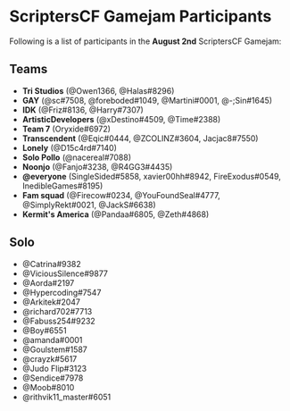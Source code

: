 # ScriptersCF Gamejam Participants

Following is a list of participants in the **August 2nd** ScriptersCF Gamejam:

## Teams
- **Tri Studios** (@Owen1366, @Halas#8296)
- **GAY** (@sc#7508, @foreboded#1049, @Martini#0001, @-;Sin#1645)
- **IDK** (@Friz#8136, @Harry#7307)
- **ArtisticDevelopers** (@xDestino#4509, @Time#2388)
- **Team 7** (Oryxide#6972)
- **Transcendent** (@Eqic#0444, @ZCOLINZ#3604, Jacjac8#7550)
- **Lonely** (@D15c4rd#7140)
- **Solo Pollo** (@nacereal#7088)
- **Noonjo** (@Fanjo#3238, @R4GG3#4435)
- **@everyone** (SingleSided#5858, xavier00hh#8942, FireExodus#0549, InedibleGames#8195)
- **Fam squad** (@Firecow#0234, @YouFoundSeal#4777, @SimplyRekt#0021, @JackS#6638)
- **Kermit's America** (@Pandaa#6805, @Zeth#4868)
  

## Solo
- @Catrina#9382
- @ViciousSilence#9877
- @Aorda#2197
- @Hypercoding#7547
- @Arkitek#2047
- @richard702#7713
- @Fabuss254#9232
- @Boy#6551
- @amanda#0001
- @Goulstem#1587
- @crayzk#5617
- @Judo Flip#3123
- @Sendice#7978
- @Moob#8010
- @rithvik11_master#6051